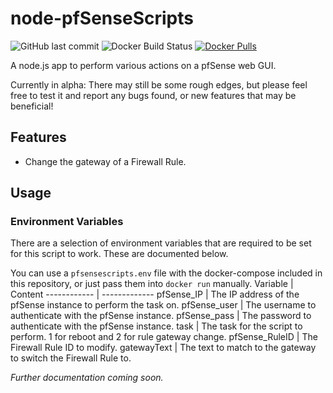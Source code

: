 # node-pfSenseScripts
![GitHub last commit](https://img.shields.io/github/last-commit/banksio/node-pfSenseScripts)
![Docker Build Status](https://img.shields.io/docker/build/banksio/pfsensescripts)
[![Docker Pulls](https://img.shields.io/docker/pulls/banksio/pfsensescripts)](https://hub.docker.com/r/banksio/pfsensescripts)

A node.js app to perform various actions on a pfSense web GUI.

Currently in alpha: There may still be some rough edges, but please feel free to test it and report any bugs found, or new features that may be beneficial!
## Features
* Change the gateway of a Firewall Rule.

## Usage
### Environment Variables
There are a selection of environment variables that are required to be set for this script to work. These are documented below.

You can use a `pfsensescripts.env` file with the docker-compose included in this repository, or just pass them into `docker run` manually.
Variable | Content
------------ | -------------
pfSense_IP | The IP address of the pfSense instance to perform the task on.
pfSense_user | The username to authenticate with the pfSense instance.
pfSense_pass | The password to authenticate with the pfSense instance.
task | The task for the script to perform. 1 for reboot and 2 for rule gateway change.
pfSense_RuleID | The Firewall Rule ID to modify.
gatewayText | The text to match to the gateway to switch the Firewall Rule to.

*Further documentation coming soon.*
